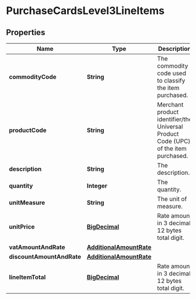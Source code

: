

# PurchaseCardsLevel3LineItems

## Properties

Name | Type | Description | Notes
------------ | ------------- | ------------- | -------------
**commodityCode** | **String** | The commodity code used to classify the item purchased. |  [optional]
**productCode** | **String** | Merchant product identifier/the Universal Product Code (UPC) of the item purchased. |  [optional]
**description** | **String** | The description. |  [optional]
**quantity** | **Integer** | The quantity. |  [optional]
**unitMeasure** | **String** | The unit of measure. |  [optional]
**unitPrice** | [**BigDecimal**](BigDecimal.md) | Rate amount in 3 decimal 12 bytes total digit. |  [optional]
**vatAmountAndRate** | [**AdditionalAmountRate**](AdditionalAmountRate.md) |  |  [optional]
**discountAmountAndRate** | [**AdditionalAmountRate**](AdditionalAmountRate.md) |  |  [optional]
**lineItemTotal** | [**BigDecimal**](BigDecimal.md) | Rate amount in 3 decimal 12 bytes total digit. |  [optional]



